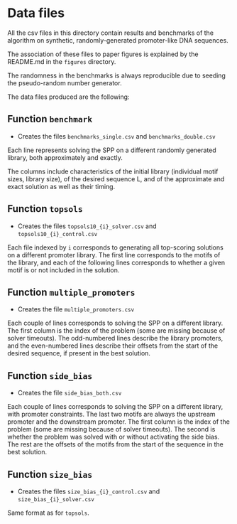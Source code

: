 # Data files

All the csv files in this directory contain results and benchmarks of the
algorithm on synthetic, randomly-generated promoter-like DNA sequences.

The association of these files to paper figures is explained by the README.md
in the `figures` directory.

The randomness in the benchmarks is always reproducible due to seeding the
pseudo-random number generator.

The data files produced are the following:

## Function `benchmark`

* Creates the files `benchmarks_single.csv` and `benchmarks_double.csv`

Each line represents solving the SPP on a different randomly generated library,
both approximately and exactly.

The columns include characteristics of the initial library (individual motif
sizes, library size), of the desired sequence L, and of the approximate and
exact solution as well as their timing.

## Function `topsols`

* Creates the files `topsols10_{i}_solver.csv` and `topsols10_{i}_control.csv`

Each file indexed by `i` corresponds to generating all top-scoring solutions
on a different promoter library. The first line corresponds to the motifs of
the library, and each of the following lines corresponds to whether a given
motif is or not included in the solution.

## Function `multiple_promoters`

* Creates the file `multiple_promoters.csv`

Each couple of lines corresponds to solving the SPP on a different library.
The first column is the index of the problem (some are missing because of
solver timeouts).  The odd-numbered lines describe the library promoters, and
the even-numbered lines describe their offsets from the start of the desired
sequence, if present in the best solution.

## Function `side_bias`

* Creates the file `side_bias_both.csv`

Each couple of lines corresponds to solving the SPP on a different library, with
promoter constraints. The last two motifs are always the upstream promoter and
the downstream promoter.  The first column is the index of the problem (some
are missing because of solver timeouts).  The second is whether the problem was
solved with or without activating the side bias.  The rest are the offsets of
the motifs from the start of the sequence in the best solution.

## Function `size_bias`

* Creates the files `size_bias_{i}_control.csv` and `size_bias_{i}_solver.csv`

Same format as for `topsols`.
